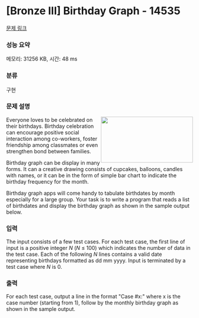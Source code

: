 # [Bronze III] Birthday Graph - 14535 

[문제 링크](https://www.acmicpc.net/problem/14535) 

### 성능 요약

메모리: 31256 KB, 시간: 48 ms

### 분류

구현

### 문제 설명

<p><img alt="" src="https://onlinejudgeimages.s3-ap-northeast-1.amazonaws.com/problem/14535/1.png" style="float:right; height:124px; width:248px">Everyone loves to be celebrated on their birthdays. Birthday celebration can encourage positive social interaction among co-workers, foster friendship among classmates or even strengthen bond between families.</p>

<p>Birthday graph can be display in many forms. It can a creative drawing consists of cupcakes, balloons, candles with names, or it can be in the form of simple bar chart to indicate the birthday frequency for the month.</p>

<p>Birthday graph apps will come handy to tabulate birthdates by month especially for a large group. Your task is to write a program that reads a list of birthdates and display the birthday graph as shown in the sample output below.</p>

### 입력 

 <p>The input consists of a few test cases. For each test case, the first line of input is a positive integer <em>N</em> (<em>N</em> ≤ 100) which indicates the number of data in the test case. Each of the following <em>N</em> lines contains a valid date representing birthdays formatted as dd mm yyyy. Input is terminated by a test case where <em>N</em> is 0.</p>

### 출력 

 <p>For each test case, output a line in the format "Case #x:" where x is the case number (starting from 1), follow by the monthly birthday graph as shown in the sample output.</p>

